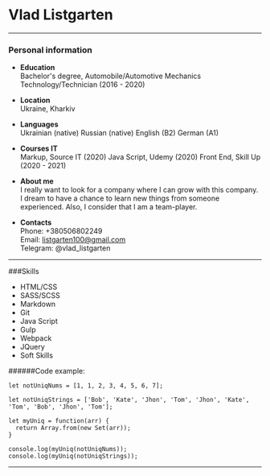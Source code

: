 # Vlad Listgarten
---
### Personal information
- **Education**  
Bachelor's degree, Automobile/Automotive Mechanics Technology/Technician (2016 - 2020)

- **Location**  
Ukraine, Kharkiv

- **Languages**   
Ukrainian (native)
Russian (native)
English (B2)
German (A1)

- **Сourses IT**  
Markup, Source IT (2020)
Java Script, Udemy (2020)
Front End, Skill Up (2020 - 2021)

- **About me**   
I really want to look for a company where I can grow with this company. I dream to have a chance to learn new things from someone experienced. Also, I consider that I am a team-player.

- **Contacts**   
Phone: +380506802249  
Email: listgarten100@gmail.com  
Telegram: @vlad_listgarten  
---

###Skills
- HTML/CSS  
- SASS/SCSS  
- Markdown  
- Git  
- Java Script  
- Gulp  
- Webpack  
- JQuery  
- Soft Skills  

######Code example:
```
let notUniqNums = [1, 1, 2, 3, 4, 5, 6, 7];

let notUniqStrings = ['Bob', 'Kate', 'Jhon', 'Tom', 'Jhon', 'Kate', 'Tom', 'Bob', 'Jhon', 'Tom'];

let myUniq = function(arr) {
  return Array.from(new Set(arr));
}

console.log(myUniq(notUniqNums));
console.log(myUniq(notUniqStrings));
```
---